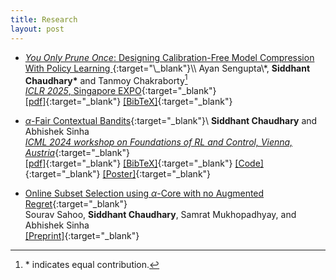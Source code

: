 ```yaml
---
title: Research
layout: post
---
```


- [*You Only Prune Once*: Designing Calibration-Free Model Compression With Policy Learning
](https://openreview.net/forum?id=5RZoYIT3u6&referrer=%5BAuthor%20Console%5D(%2Fgroup%3Fid%3DICLR.cc%2F2025%2FConference%2FAuthors%23your-submissions)){:target="\_blank"}\\
Ayan Sengupta\*, **Siddhant Chaudhary\*** and Tanmoy Chakraborty[^1]   
[*ICLR 2025*, Singapore EXPO](https://iclr.cc/){:target="\_blank"}\
[[pdf]](https://openreview.net/pdf?id=5RZoYIT3u6){:target="\_blank"} [[BibTeX]](/assets/bibtex/iclr2025.bib){:target="\_blank"} 


- [$\alpha$-Fair Contextual Bandits](https://openreview.net/forum?id=y0KQKrrgbC){:target="\_blank"}\\
**Siddhant Chaudhary** and Abhishek Sinha  
[*ICML 2024 workshop on Foundations of RL and Control, Vienna, Austria*](https://rl-control-theory.github.io/){:target="\_blank"}\
[[pdf]](https://openreview.net/forum?id=y0KQKrrgbC){:target="\_blank"} [[BibTeX]](/assets/bibtex/icml2024.bib){:target="\_blank"} [[Code]](https://github.com/codetalker7/contextual-alpha-fair-bandits){:target="\_blank"} [[Poster]](/assets/research/icml2024_poster.pdf){:target="\_blank"}

- [Online Subset Selection using $\alpha$-Core with no Augmented Regret](https://arxiv.org/abs/2209.14222){:target="\_blank"}  
Sourav Sahoo, **Siddhant Chaudhary**, Samrat Mukhopadhyay, and Abhishek Sinha  
[[Preprint]](https://arxiv.org/abs/2209.14222){:target="\_blank"}

[^1]: \* indicates equal contribution.
